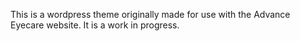 This is a wordpress theme originally made for use with the Advance Eyecare website. It is a work in progress.
